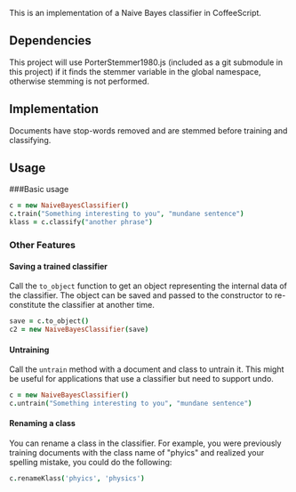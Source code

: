 This is an implementation of a Naive Bayes classifier in CoffeeScript.


## Dependencies

This project will use PorterStemmer1980.js (included as a git submodule in this project) if it finds the stemmer variable in the global namespace, otherwise stemming is not performed.

## Implementation

Documents have stop-words removed and are stemmed before training and classifying.

## Usage
###Basic usage
```coffeescript
c = new NaiveBayesClassifier()
c.train("Something interesting to you", "mundane sentence")
klass = c.classify("another phrase")
```

### Other Features
#### Saving a trained classifier
Call the `to_object` function to get an object representing the internal data of the classifier.  The object can be saved and passed to the constructor to re-constitute the classifier at another time.

```coffeescript
save = c.to_object()
c2 = new NaiveBayesClassifier(save)
```
#### Untraining
Call the `untrain` method with a document and class to untrain it. This might be useful for applications that use a classifier but need to support undo.

```coffeescript
c = new NaiveBayesClassifier()
c.untrain("Something interesting to you", "mundane sentence")

```
#### Renaming a class
You can rename a class in the classifier. For example, you were previously training documents with the class name of "phyics" and realized your spelling mistake, you could do the following:

```coffeescript
c.renameKlass('phyics', 'physics')
````





